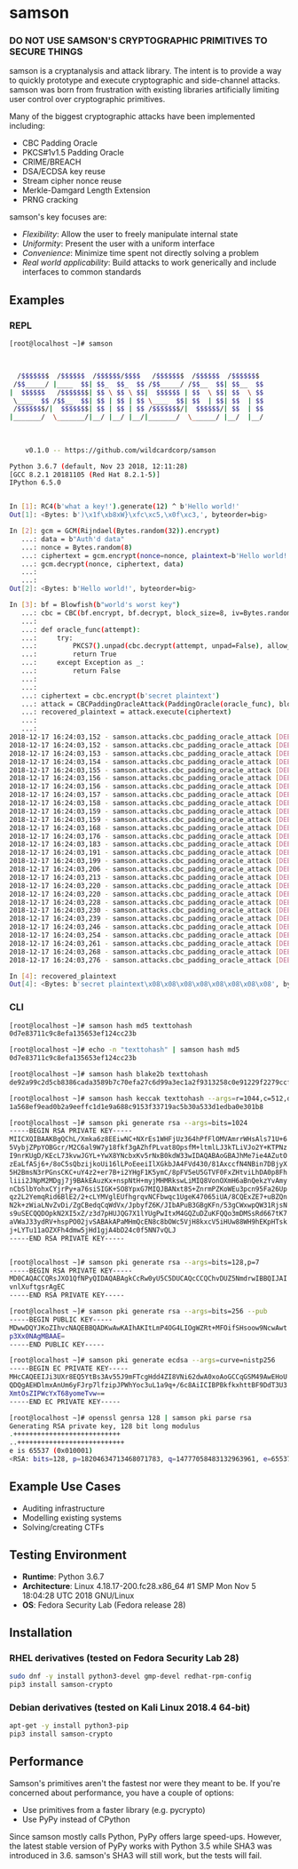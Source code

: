 # samson

### **DO NOT USE SAMSON'S CRYPTOGRAPHIC PRIMITIVES TO SECURE THINGS**

samson is a cryptanalysis and attack library. The intent is to provide a way to quickly prototype and execute cryptographic and side-channel attacks. samson was born from frustration with existing libraries artificially limiting user control over cryptographic primitives.

Many of the biggest cryptographic attacks have been implemented including:
* CBC Padding Oracle
* PKCS#1v1.5 Padding Oracle
* CRIME/BREACH
* DSA/ECDSA key reuse
* Stream cipher nonce reuse
* Merkle-Damgard Length Extension
* PRNG cracking

samson's key focuses are:
* _Flexibility_: Allow the user to freely manipulate internal state
* _Uniformity_: Present the user with a uniform interface
* _Convenience_: Minimize time spent not directly solving a problem
* _Real world applicability_: Build attacks to work generically and include interfaces to common standards


## Examples
### **REPL**
```bash
[root@localhost ~]# samson


                                                                
  /$$$$$$$  /$$$$$$  /$$$$$$/$$$$   /$$$$$$$  /$$$$$$  /$$$$$$$ 
 /$$_____/ |____  $$| $$_  $$_  $$ /$$_____/ /$$__  $$| $$__  $$
|  $$$$$$   /$$$$$$$| $$ \ $$ \ $$|  $$$$$$ | $$  \ $$| $$  \ $$
 \____  $$ /$$__  $$| $$ | $$ | $$ \____  $$| $$  | $$| $$  | $$
 /$$$$$$$/|  $$$$$$$| $$ | $$ | $$ /$$$$$$$/|  $$$$$$/| $$  | $$
|_______/  \_______/|__/ |__/ |__/|_______/  \______/ |__/  |__/
                                                                
                                                                
                                                                
    v0.1.0 -- https://github.com/wildcardcorp/samson

Python 3.6.7 (default, Nov 23 2018, 12:11:28) 
[GCC 8.2.1 20181105 (Red Hat 8.2.1-5)]
IPython 6.5.0


In [1]: RC4(b'what a key!').generate(12) ^ b'Hello world!'
Out[1]: <Bytes: b')\x1f\xb8xW}\xfc\xc5,\x0f\xc3,', byteorder=big>

In [2]: gcm = GCM(Rijndael(Bytes.random(32)).encrypt)
   ...: data = b"Auth'd data"
   ...: nonce = Bytes.random(8)
   ...: ciphertext = gcm.encrypt(nonce=nonce, plaintext=b'Hello world!', data=data)
   ...: gcm.decrypt(nonce, ciphertext, data)
   ...: 
   ...: 
Out[2]: <Bytes: b'Hello world!', byteorder=big>

In [3]: bf = Blowfish(b"world's worst key")
   ...: cbc = CBC(bf.encrypt, bf.decrypt, block_size=8, iv=Bytes.random(8))
   ...: 
   ...: def oracle_func(attempt):
   ...:     try:
   ...:         PKCS7().unpad(cbc.decrypt(attempt, unpad=False), allow_padding_oracle=True)
   ...:         return True
   ...:     except Exception as _:
   ...:         return False
   ...: 
   ...: 
   ...: ciphertext = cbc.encrypt(b'secret plaintext')
   ...: attack = CBCPaddingOracleAttack(PaddingOracle(oracle_func), block_size=8, iv=cbc.iv)
   ...: recovered_plaintext = attack.execute(ciphertext)
   ...: 
   ...: 
2018-12-17 16:24:03,152 - samson.attacks.cbc_padding_oracle_attack [DEBUG] Starting iteration 0
2018-12-17 16:24:03,152 - samson.attacks.cbc_padding_oracle_attack [DEBUG] Found working byte: b'\x01'
2018-12-17 16:24:03,153 - samson.attacks.cbc_padding_oracle_attack [DEBUG] Found working byte: b'\x08'
2018-12-17 16:24:03,154 - samson.attacks.cbc_padding_oracle_attack [DEBUG] Found working byte: b'\x08'
2018-12-17 16:24:03,155 - samson.attacks.cbc_padding_oracle_attack [DEBUG] Found working byte: b'\x08'
2018-12-17 16:24:03,156 - samson.attacks.cbc_padding_oracle_attack [DEBUG] Found working byte: b'\x08'
2018-12-17 16:24:03,156 - samson.attacks.cbc_padding_oracle_attack [DEBUG] Found working byte: b'\x08'
2018-12-17 16:24:03,157 - samson.attacks.cbc_padding_oracle_attack [DEBUG] Found working byte: b'\x08'
2018-12-17 16:24:03,158 - samson.attacks.cbc_padding_oracle_attack [DEBUG] Found working byte: b'\x08'
2018-12-17 16:24:03,159 - samson.attacks.cbc_padding_oracle_attack [DEBUG] Found working byte: b'\x08'
2018-12-17 16:24:03,159 - samson.attacks.cbc_padding_oracle_attack [DEBUG] Starting iteration 1
2018-12-17 16:24:03,168 - samson.attacks.cbc_padding_oracle_attack [DEBUG] Found working byte: b't'
2018-12-17 16:24:03,176 - samson.attacks.cbc_padding_oracle_attack [DEBUG] Found working byte: b'x'
2018-12-17 16:24:03,183 - samson.attacks.cbc_padding_oracle_attack [DEBUG] Found working byte: b'e'
2018-12-17 16:24:03,191 - samson.attacks.cbc_padding_oracle_attack [DEBUG] Found working byte: b't'
2018-12-17 16:24:03,199 - samson.attacks.cbc_padding_oracle_attack [DEBUG] Found working byte: b'n'
2018-12-17 16:24:03,206 - samson.attacks.cbc_padding_oracle_attack [DEBUG] Found working byte: b'i'
2018-12-17 16:24:03,213 - samson.attacks.cbc_padding_oracle_attack [DEBUG] Found working byte: b'a'
2018-12-17 16:24:03,220 - samson.attacks.cbc_padding_oracle_attack [DEBUG] Found working byte: b'l'
2018-12-17 16:24:03,220 - samson.attacks.cbc_padding_oracle_attack [DEBUG] Starting iteration 2
2018-12-17 16:24:03,228 - samson.attacks.cbc_padding_oracle_attack [DEBUG] Found working byte: b'p'
2018-12-17 16:24:03,230 - samson.attacks.cbc_padding_oracle_attack [DEBUG] Found working byte: b' '
2018-12-17 16:24:03,239 - samson.attacks.cbc_padding_oracle_attack [DEBUG] Found working byte: b't'
2018-12-17 16:24:03,246 - samson.attacks.cbc_padding_oracle_attack [DEBUG] Found working byte: b'e'
2018-12-17 16:24:03,254 - samson.attacks.cbc_padding_oracle_attack [DEBUG] Found working byte: b'r'
2018-12-17 16:24:03,261 - samson.attacks.cbc_padding_oracle_attack [DEBUG] Found working byte: b'c'
2018-12-17 16:24:03,268 - samson.attacks.cbc_padding_oracle_attack [DEBUG] Found working byte: b'e'
2018-12-17 16:24:03,276 - samson.attacks.cbc_padding_oracle_attack [DEBUG] Found working byte: b's'

In [4]: recovered_plaintext
Out[4]: <Bytes: b'secret plaintext\x08\x08\x08\x08\x08\x08\x08\x08', byteorder=big>
```

### **CLI**
```bash
[root@localhost ~]# samson hash md5 texttohash
0d7e83711c9c8efa135653ef124cc23b

[root@localhost ~]# echo -n "texttohash" | samson hash md5
0d7e83711c9c8efa135653ef124cc23b

[root@localhost ~]# samson hash blake2b texttohash
de92a99c2d5cb8386cada3589b7c70efa27c6d99a3ec1a2f9313258c0e91229f2279ccf68d6766aa20d124ca415dacbb89fb657013de1a2009752084186445a7

[root@localhost ~]# samson hash keccak texttohash --args=r=1044,c=512,digest_bit_size=256
1a568ef9ead0b2a9eeffc1d1e9a688c9153f33719ac5b30a533d1edba0e301b8

[root@localhost ~]# samson pki generate rsa --args=bits=1024
-----BEGIN RSA PRIVATE KEY-----
MIICXQIBAAKBgQChL/Xmka6z8EEiwNC+NXrEs1WHFjUz364hPfFlOMVAmrrWHsAls71U+6
5VybjZPpYOBGcr/M2C6al9W7y18fkf3gAZhfPLvat8OpsfM+ltmlLJ3kTLiVJo2Y+KTPNz
I9nrKUgD/KEcL73kvwJGYL+YwX8YNcbxKv5rNxB0kdW33wIDAQABAoGBAJhMe7ie4AZutO
zEaLfASj6+/8oC5sQbzijkoUi16lLPoEeeiIlXGkbJA4FVd430/81AxccfN4NBin7DBjyX
5H2BmsN3rPGnsCKC+uY4z2+er7B+i2YHgF1K5ymC/8pFV5eU5GTVF0FxZHtviLhDA0p8Fh
liii2JNpM2MDgj7j9BAkEAuzKx+nspNtH+myjMHMRkswLiMIQ8VonOXmH6aBnQekzYvAmy
nCbSlbYohxCYjrPy+a76siSIGK+SO8YpxG7MIQJBANxt8S+ZnrmPZKoWEu3pcn95Fa26Up
qz2L2YemqRid6BlE2/2+cLYMVglEUfhgrqvNCFbwqc1UgeK47065iUA/8CQExZE7+uBZQn
N2k+zWiaLNvZvDi/ZgCBedqCqWdVx/JpbyfZ6K/JIbAPuB3GBgKFn/53gCWxwpQW31RjsN
s9uSECQQDOpkN2XI5xZ/z3d7pHUJQG7X1lYUgPwItxM4GQZuDZuKFQQo3mDMSsRd667tK7
aVWaJ33ydRV+hspPO02jvSABAkAPaMHmQcEN8c8bOWc5VjH8kxcV5iHUw88WH9hEKpHTsk
j+LYTu11aOZXFh4dmw5jHd1gjA4bD24c0f5NN7vQLJ
-----END RSA PRIVATE KEY-----


[root@localhost ~]# samson pki generate rsa --args=bits=128,p=7
-----BEGIN RSA PRIVATE KEY-----
MD0CAQACCQRsJXO1QfNPyQIDAQABAgkCcRw0yU5C5DUCAQcCCQChvDUZ5NmdrwIBBQIJAI
vnlXuftgsrAgEC
-----END RSA PRIVATE KEY-----

[root@localhost ~]# samson pki generate rsa --args=bits=256 --pub
-----BEGIN PUBLIC KEY-----
MDwwDQYJKoZIhvcNAQEBBQADKwAwKAIhAKItLmP4OG4LIOgWZRt+MFOifSHsoow9NcwAwt
p3Xx0NAgMBAAE=
-----END PUBLIC KEY-----

[root@localhost ~]# samson pki generate ecdsa --args=curve=nistp256
-----BEGIN EC PRIVATE KEY-----
MHcCAQEEIJi3UXr8EQ5YtBs3Av55J9mFTcgHdd4ZI8VNi62dwA0xoAoGCCqGSM49AwEHoU
QDQgAEHDlmxAnUm6yFJrp7lfzipJPWhYoc3uL1a9q+/6c8AiICIBPBkfkxhttBF9DdT3U3
XmtOsZIPWcYxT68yomeTvw==
-----END EC PRIVATE KEY-----

[root@localhost ~]# openssl genrsa 128 | samson pki parse rsa
Generating RSA private key, 128 bit long modulus
.+++++++++++++++++++++++++++
..+++++++++++++++++++++++++++
e is 65537 (0x010001)
<RSA: bits=128, p=18204634713468071783, q=14777058483132963961, e=65537, n=269010951824990204830693900060300012463, phi=134505475912495102398856103431849488360, d=14600484545241469070379515690589701393, alt_d=14600484545241469070379515690589701393>
```



## Example Use Cases
* Auditing infrastructure
* Modelling existing systems
* Solving/creating CTFs


## Testing Environment
* **Runtime**: Python 3.6.7
* **Architecture**: Linux 4.18.17-200.fc28.x86_64 #1 SMP Mon Nov 5 18:04:28 UTC 2018 GNU/Linux
* **OS**: Fedora Security Lab (Fedora release 28)


## Installation
### RHEL derivatives (tested on Fedora Security Lab 28)
```bash
sudo dnf -y install python3-devel gmp-devel redhat-rpm-config
pip3 install samson-crypto
```

### Debian derivatives (tested on Kali Linux 2018.4 64-bit)
```bash
apt-get -y install python3-pip
pip3 install samson-crypto
```

## Performance
Samson's primitives aren't the fastest nor were they meant to be. If you're concerned about performance, you have a couple of options:

* Use primitives from a faster library (e.g. pycrypto)
* Use PyPy instead of CPython

Since samson mostly calls Python, PyPy offers large speed-ups. However, the latest stable version of PyPy works with Python 3.5 while SHA3 was introduced in 3.6. samson's SHA3 will still work, but the tests will fail.